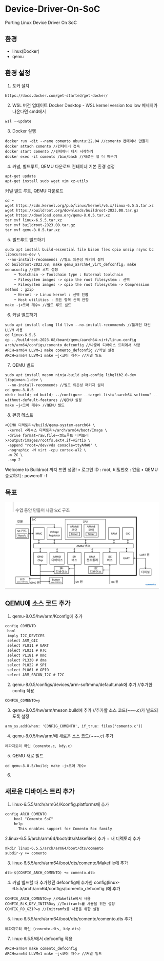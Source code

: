 # Device-Driver-On-SoC
Porting Linux Device Driver On SoC

## 환경
- linux(Docker)
- qemu

## 환경 설정
1. 도커 설치
```
https://docs.docker.com/get-started/get-docker/
```
2. WSL 버전 업데이트
Docker Desktop - WSL kernel version too low 메세지가 나온다면 cmd에서
```
wsl --update
```
3. Docker 실행
```
docker run -dit --name comento ubuntu:22.04 //comento 컨테이너 만들기
docker attach comento //컨테이너 접속
docker start comento //컨테이너 다시 시작하기
docker exec -it comento /bin/bash //새로운 쉘 더 띄우기
```
4. 커널, 빌드루트, QEMU 다운로드
컨테이너 기본 환경 설정
```
apt-get update
apt-get install sudo wget vim xz-utils
```
커널 빌드 루트, QEMU 다운로드
```
cd ~
wget https://cdn.kernel.org/pub/linux/kernel/v6.x/linux-6.5.5.tar.xz
wget https://buildroot.org/downloads/buildroot-2023.08.tar.gz
wget https://download.qemu.org/qemu-8.0.5.tar.xz
tar xvf linux-6.5.5.tar.xz
tar xvf buildroot-2023.08.tar.gz
tar xvf qemu-8.0.5.tar.xz
```
5. 빌드루트 빌드하기
```
sudo apt install build-essential file bison flex cpio unzip rsync bc libncurses-dev \
 --no-install-recommends //빌드 의존성 패키지 설치
cd buildroot-2023.08; make qemu_aarch64_virt_defconfig; make menuconfig //빌드 루트 설정
	• Toolchain -> Toolchain type : External toolchain
	• Filesystem images -> cpio the root filesystem : 선택
	• Filesystem images -> cpio the root filesystem -> Compression method : gzip
	• Kernel -> Linux kernel : 선택 안함
	• Host utilities : 모든 항목 선택 안함
make -j<코어 개수> //빌드 루트 빌드
```
6. 커널 빌드하기
```
sudo apt install clang lld llvm --no-install-recommends //툴체인 대신 LLVM 사용
cd linux-6.5.5
cp ../buildroot-2023.08/board/qemu/aarch64-virt/linux.config arch/arm64/configs/comento_defconfig //나중에 디바이스 트리에서 사용
ARCH=arm64 LLVM=1 make comento_defconfig //커널 설정
ARCH=arm64 LLVM=1 make –j<코어 개수> //커널 빌드
```
7. QEMU 빌드
```
sudo apt install meson ninja-build pkg-config libglib2.0-dev libpixman-1-dev \
 --no-install-recommends //빌드 의존성 패키지 설치
cd qemu-8.0.5
mkdir build; cd build; ../configure --target-list="aarch64-softmmu" --without-default-features //QEMU 설정
make –j<코어 개수> //QEMU 빌드
```
8. 환경 테스트
```
<QEMU 디렉토리>/build/qemu-system-aarch64 \
 -kernel <리눅스 디렉토리>/arch/arm64/boot/Image \
 -drive format=raw,file=<빌드루트 디렉토리>/output/images/rootfs.ext4,if=virtio \
 -append "root=/dev/vda console=ttyAMA0" \
 -nographic -M virt -cpu cortex-a72 \
 -m 2G \
 -smp 2
```
Welcome to Buildroot 까지 뜨면 성공!
• 로그인 ID : root, 비밀번호 : 없음
• QEMU 종료하기 : poweroff -f

## 목표
![최종 목표](https://github.com/Dae-Yong-Kim/Device-Driver-On-SoC/blob/main/readmefile_image/%EC%B5%9C%EC%A2%85%20%EB%AA%A9%ED%91%9C.jpg)

## QEMU에 소스 코드 추가
1. qemu-8.0.5/hw/arm/Kconfig에 추가
```
config COMENTO
 bool
 imply I2C_DEVICES
 select ARM_GIC
 select PL011 # UART
 select PL031 # RTC
 select PL181 # mmc
 select PL330 # dma
 select PL022 # SPI
 select PL061 # GPIO
 select ARM_SBCON_I2C # I2C
```
2. qemu-8.0.5/configs/devices/arm-softmmu/default.mak에 추가 //추가한 config 적용
```
CONFIG_COMENTO=y
```
3. qemu-8.0.5/hw/arm/meson.build에 추가 //추가할 소스 코드(~~~.c)가 빌드되도록 설정
```
arm_ss.add(when: 'CONFIG_COMENTO', if_true: files('comento.c'))
```
4. qemu-8.0.5/hw/arm/에 새로운 소스 코드(~~~.c) 추가
```
레파지토리 확인 (comento.c, kdy.c)
```
5. QEMU 새로 빌드
```
cd qemu-8.0.5/build; make -j<코어 개수>
```
6. 


## 새로운 디바이스 트리 추가
1. linux-6.5.5/arch/arm64/Kconfig.platforms에 추가
```
config ARCH_COMENTO
	bool "Comento SoC"
	help
	  This enables support for Comento Soc family
```
2.linux-6.5.5/arch/arm64/boot/dts/Makefile에 추가 + 새 디렉토리 추가
```
mkdir linux-6.5.5/arch/arm64/boot/dts/comento
subdir-y += comento
```
3. linux-6.5.5/arch/arm64/boot/dts/comento/Makefile에 추가
```
dtb-$(CONFIG_ARCH_COMENTO) += comento.dtb
```
4. 커널 빌드할 때 추가했던 defconfig에 추가한 config(linux-6.5.5/arch/arm64/configs/comento_defconfig
)에 추가
```
CONFIG_ARCH_COMENTO=y //Makefile에서 사용
CONFIG_BLK_DEV_INITRD=y //Initramfs를 사용을 위한 설정
CONFIG_RD_GZIP=y //Initramfs를 사용을 위한 설정
```
5. linux-6.5.5/arch/arm64/boot/dts/comento/comento.dts 추가
```
레파지토리 확인 (comento.dts, kdy.dts)
```
7. linux-6.5.5/에서 defconfig 적용
```
ARCH=arm64 make comento_defconfig
ARCH=arm64 LLVM=1 make –j<코어 개수> //커널 빌드
```
